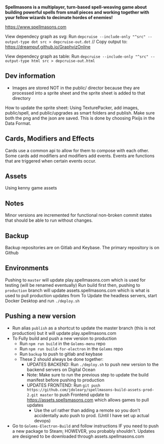 **Spellmasons is a multiplayer, turn-based spell-weaving game about building powerful spells from small pieces and working together with your fellow wizards to decimate hordes of enemies!**

https://www.spellmasons.com

View dependecy graph as svg:
Run `depcruise --include-only "^src" --output-type dot src > depcruise-out.dot`
// Copy output to:
https://dreampuf.github.io/GraphvizOnline

View dependecy graph as table:
Run `depcruise --include-only "^src" --output-type html src > depcruise-out.html`

## Dev information

- Images are stored NOT in the public/ director because they are processed into a sprite sheet and the sprite sheet is added to that directory

How to update the sprite sheet:
Using TexturePacker, add images, public/spell, and public/upgrades as smart folders and publish.  Make sure both the png and the json are saved.  This is done by choosing Pixijs in the Data Format.
## Cards, Modifiers and Effects

Cards use a common api to allow for them to compose with each other.
Some cards add modifiers and modifiers add events. Events are functions that are triggered when certain events occur.

## Assets

Using kenny game assets

## Notes

Minor versions are incremented for functional non-broken commit states that should be able to run without changes.

## Backup
Backup repositories are on Gitlab and Keybase.  The primary repository is on Github

## Environments
Pushing to `master` will update play.spellmasons.com which is used for testing (will be renamed eventually)
Run build first then, pushing to `production` branch will update assets.spellmasons.com which is what is used to pull production updates from
To Update the headless servers, start Docker Desktop and run `./deploy.sh`

## Pushing a new version
- Run alias `publish` as a shortcut to update the master branch (this is not production) but it will update play.spellmasons.com
- To Fully build and push a new version to production
    - Run `npm run build` in the `Golems-menu` repo
    - Run `npm run build-for-electron` in the `Golems` repo
    - Run `backup` to push to gitlab and keybase
    - These 2 should always be done together:
        - UPDATES BACKEND: Run `./deploy.sh` to push new version to the backend servers on Digital Ocean
        - Note: Make sure to run the previous step to update the build manifest before pushing to production
        - UPDATES FRONTEND: Run `git push https://github.com/jdoleary/spellmasons-build-assets-prod-2.git master` to push Frontend update to https://assets.spellsmasons.com which allows games to pull updates
            - Use the url rather than adding a remote so you don't accidentally auto push to prod.  (Until I have set up actual devops)
- Go to `Golems-Electron-Build` and follow instructions IF you need to push a new package to Steam; HOWEVER, you probably shouldn't.  Updates are designed to be downloaded through assets.spellmasons.com